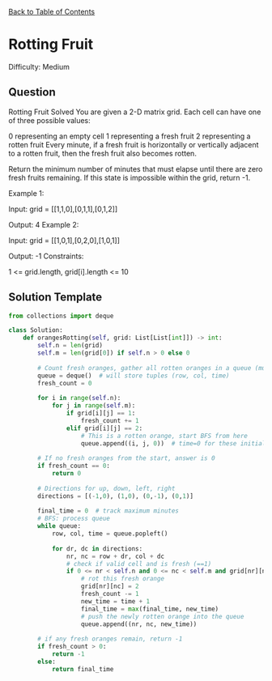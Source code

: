 [Back to Table of Contents](../../README.md)

# Rotting Fruit
Difficulty: Medium

## Question
Rotting Fruit
Solved 
You are given a 2-D matrix grid. Each cell can have one of three possible values:

0 representing an empty cell
1 representing a fresh fruit
2 representing a rotten fruit
Every minute, if a fresh fruit is horizontally or vertically adjacent to a rotten fruit, then the fresh fruit also becomes rotten.

Return the minimum number of minutes that must elapse until there are zero fresh fruits remaining. If this state is impossible within the grid, return -1.

Example 1:



Input: grid = [[1,1,0],[0,1,1],[0,1,2]]

Output: 4
Example 2:

Input: grid = [[1,0,1],[0,2,0],[1,0,1]]

Output: -1
Constraints:

1 <= grid.length, grid[i].length <= 10

## Solution Template
```python
from collections import deque

class Solution:
    def orangesRotting(self, grid: List[List[int]]) -> int:
        self.n = len(grid)
        self.m = len(grid[0]) if self.n > 0 else 0
        
        # Count fresh oranges, gather all rotten oranges in a queue (multi-source BFS)
        queue = deque()  # will store tuples (row, col, time)
        fresh_count = 0
        
        for i in range(self.n):
            for j in range(self.m):
                if grid[i][j] == 1:
                    fresh_count += 1
                elif grid[i][j] == 2:
                    # This is a rotten orange, start BFS from here
                    queue.append((i, j, 0))  # time=0 for these initial rotten
        
        # If no fresh oranges from the start, answer is 0
        if fresh_count == 0:
            return 0
        
        # Directions for up, down, left, right
        directions = [(-1,0), (1,0), (0,-1), (0,1)]
        
        final_time = 0  # track maximum minutes
        # BFS: process queue
        while queue:
            row, col, time = queue.popleft()
            
            for dr, dc in directions:
                nr, nc = row + dr, col + dc
                # check if valid cell and is fresh (==1)
                if 0 <= nr < self.n and 0 <= nc < self.m and grid[nr][nc] == 1:
                    # rot this fresh orange
                    grid[nr][nc] = 2
                    fresh_count -= 1
                    new_time = time + 1
                    final_time = max(final_time, new_time)
                    # push the newly rotten orange into the queue
                    queue.append((nr, nc, new_time))
        
        # if any fresh oranges remain, return -1
        if fresh_count > 0:
            return -1
        else:
            return final_time
```
